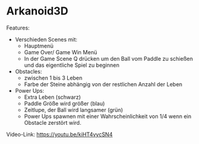 # Arkanoid3D

Features:

- Verschieden Scenes mit:
	- Hauptmenü
	- Game Over/ Game Win Menü 
	- In der Game Scene Q drücken um den Ball vom Paddle zu schießen und das eigentliche Spiel zu beginnen
- Obstacles:
	- zwischen 1 bis 3 Leben
	- Farbe der Steine abhängig von der restlichen Anzahl der Leben
- Power Ups:
	- Extra Leben (schwarz)
	- Paddle Größe wird größer (blau)
	- Zeitlupe, der Ball wird langsamer (grün)
	- Power Ups spawnen mit einer Wahrscheinlichkeit von 1/4 wenn ein Obstacle zerstört wird.

Video-Link:
https://youtu.be/kiHT4vycSN4
